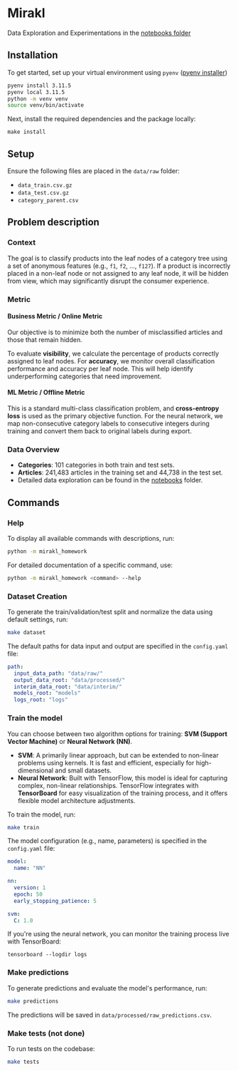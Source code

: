 # Mirakl

Data Exploration and Experimentations in the [notebooks folder](notebooks/)

## Installation

To get started, set up your virtual environment using `pyenv` ([pyenv installer](https://github.com/pyenv/pyenv-installer))

```bash
pyenv install 3.11.5
pyenv local 3.11.5
python -m venv venv
source venv/bin/activate
```

Next, install the required dependencies and the package locally:

```
make install
```

## Setup

Ensure the following files are placed in the `data/raw` folder:

- `data_train.csv.gz`
- `data_test.csv.gz`
- `category_parent.csv`

## Problem description


### Context


The goal is to classify products into the leaf nodes of a category tree using a set of anonymous features (e.g., `f1`, `f2`, ..., `f127`). If a product is incorrectly placed in a non-leaf node or not assigned to any leaf node, it will be hidden from view, which may significantly disrupt the consumer experience.

### Metric

#### Business Metric / Online Metric

Our objective is to minimize both the number of misclassified articles and those that remain hidden.

To evaluate **visibility**, we calculate the percentage of products correctly assigned to leaf nodes. For **accuracy**, we monitor overall classification performance and accuracy per leaf node. This will help identify underperforming categories that need improvement.

#### ML Metric / Offline Metric

This is a standard multi-class classification problem, and **cross-entropy loss** is used as the primary objective function. For the neural network, we map non-consecutive category labels to consecutive integers during training and convert them back to original labels during export.

### Data Overview

- **Categories**: 101 categories in both train and test sets.
- **Articles**: 241,483 articles in the training set and 44,738 in the test set.
- Detailed data exploration can be found in the [notebooks](notebooks/) folder.


## Commands

### Help

To display all available commands with descriptions, run:

```bash
python -m mirakl_homework
```

For detailed documentation of a specific command, use:

```bash
python -m mirakl_homework <command> --help
```

### Dataset Creation

To generate the train/validation/test split and normalize the data using default settings, run:

```bash
make dataset
```

The default paths for data input and output are specified in the `config.yaml` file:

```yaml
path:
  input_data_path: "data/raw/"
  output_data_root: "data/processed/"
  interim_data_root: "data/interim/"
  models_root: "models"
  logs_root: "logs"
```

### Train the model

You can choose between two algorithm options for training: **SVM (Support Vector Machine)** or **Neural Network (NN)**.

- **SVM**: A primarily linear approach, but can be extended to non-linear problems using kernels. It is fast and efficient, especially for high-dimensional and small datasets.
- **Neural Network**: Built with TensorFlow, this model is ideal for capturing complex, non-linear relationships. TensorFlow integrates with **TensorBoard** for easy visualization of the training process, and it offers flexible model architecture adjustments.

To train the model, run:

```bash
make train
```

The model configuration (e.g., name, parameters) is specified in the `config.yaml` file:

```yaml
model:
  name: "NN"

nn:
  version: 1
  epoch: 50
  early_stopping_patience: 5

svm:
  C: 1.0
```

If you're using the neural network, you can monitor the training process live with TensorBoard:

```
tensorboard --logdir logs
```

### Make predictions

To generate predictions and evaluate the model's performance, run:

```bash
make predictions
```

The predictions will be saved in `data/processed/raw_predictions.csv`.

### Make tests (not done)

To run tests on the codebase:


```bash
make tests
```

